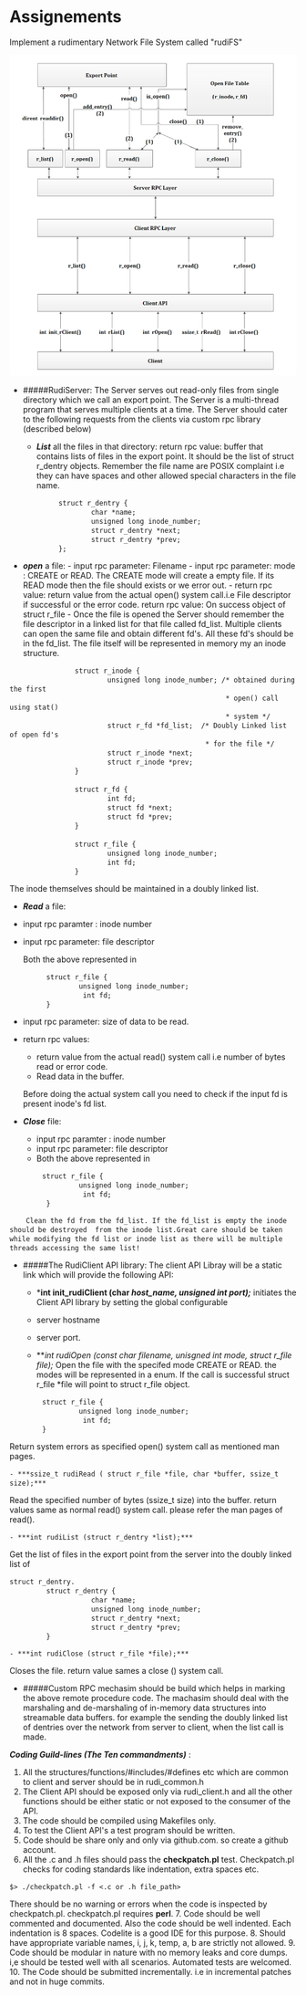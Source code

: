 # Assignements

Implement a rudimentary Network File System called "rudiFS"

![alt text](https://github.com/Sathyendra12/Assignements/blob/master/img/rudi_FS_microdesign_update1.jpg "")

- #####RudiServer:
The Server serves out read-only files from single directory which we call an export point. The Server is a multi-thread program that serves multiple clients at a time.
The Server should cater to the following requests from the clients via custom rpc library (described below)

    - ***List*** all the files in that directory: return rpc value: buffer that contains lists of files in the export point. It should be the list of struct r_dentry objects.
Remember the file name are POSIX complaint i.e they can have spaces and other allowed special characters in the file name. 

```
            struct r_dentry {
                    char *name;
                    unsigned long inode_number;
                    struct r_dentry *next;
                    struct r_dentry *prev;
            };
```

   - ***open*** a file:
    - input rpc parameter: Filename
    - input rpc parameter: mode : CREATE  or READ. The CREATE mode will create a empty file. If its READ mode then the file should exists or we error out.
    - return rpc value: return value from the actual open() system call.i.e File descriptor if successful or the error code. return rpc value: On success object of struct r_file 
    - Once the file is opened the Server should remember the file descriptor in a linked list for that file called fd_list. Multiple clients can open the same file and obtain different fd's. All these fd's should be in the fd_list. The file itself will be represented in memory my an inode structure.

```
                struct r_inode {
                        unsigned long inode_number; /* obtained during the first 
                                                     * open() call using stat()
                                                     * system */
                        struct r_fd *fd_list;  /* Doubly Linked list of open fd's
                                                * for the file */
                        struct r_inode *next;
                        struct r_inode *prev;
                }

                struct r_fd {
                        int fd;
                        struct fd *next;
                        struct fd *prev;
                }

                struct r_file {
                        unsigned long inode_number;       
                        int fd;
                }  
```
The inode themselves should be maintained in a doubly linked list.
- ***Read*** a file:
 - input rpc paramter : inode number
 - input rpc parameter: file descriptor

    Both the above represented in
```
         struct r_file {
                 unsigned long inode_number;       
                  int fd;
         }
```
 - input rpc parameter: size of data to be read.
 - return rpc values:
    - return value from the actual read() system call i.e number of bytes read or error code.
    - Read data in the buffer.

    Before doing the actual system call you need to check if the input fd is present      inode's fd list.
  
- ***Close*** file:
    - input rpc paramter : inode number
    - input rpc parameter: file descriptor
    - Both the above represented in 
```
        struct r_file {
                 unsigned long inode_number;       
                  int fd;
         }
```
        Clean the fd from the fd_list. If the fd_list is empty the inode should be destroyed  from the inode list.Great care should be taken while modifying the fd list or inode list as there will be multiple threads accessing the same list!


- #####The RudiClient API library:
The client API Libray will be a static link which will provide the following API:

    - ***int init_rudiClient (char *host_name, unsigned int port);***
initiates the Client API library by setting the global configurable
     - server hostname
     - server port. 

    - ***int rudiOpen (const char *filename, unisgned int mode, struct r_file *file);*** 
Open the file with the specifed mode CREATE or READ. the modes will be represented in a enum. If the call is successful struct r_file *file will point to struct r_file object.
```
        struct r_file {
                 unsigned long inode_number;       
                  int fd;
        }
```
Return system errors as specified open() system call as mentioned man pages. 

    - ***ssize_t rudiRead ( struct r_file *file, char *buffer, ssize_t size);***
Read the specified number of bytes (ssize_t size) into the buffer. return values same as normal read() system call. please refer the man pages of read().

    - ***int rudiList (struct r_dentry *list);***
Get the list of files in the export point from the server into the doubly linked list of
```
struct r_dentry.
         struct r_dentry {
                    char *name;
                    unsigned long inode_number;
                    struct r_dentry *next;
                    struct r_dentry *prev;
         }
```

    - ***int rudiClose (struct r_file *file);***
Closes the file. return value sames a close () system call.

- #####Custom RPC mechasim
should be build which helps in marking the above remote procedure code. The machasim should deal with the marshaling and de-marshaling of in-memory data structures into streamable data buffers.
for example the sending the doubly linked list of dentries over the network from server to client, when the list call is made.

___Coding Guild-lines (The Ten commandments)___ :
1. All the structures/functions/#includes/#defines etc which are common to client and server should be in rudi_common.h
2. The Client API should be exposed only via rudi_client.h and all the other functions should be either static or not exposed to the consumer of the API.
3. The code should be compiled using Makefiles only.
4. To test the Client API's a test program should be written.
5. Code should be share only and only via github.com. so create a github account.
6. All the .c and .h files should pass the **checkpatch.pl** test. Checkpatch.pl checks    for coding standards like indentation, extra spaces etc.
```   
$> ./checkpatch.pl -f <.c or .h file_path>
```
There should be no warning or errors when the code is inspected by    
    checkpatch.pl. checkpatch.pl requires **perl**.
7. Code should be well commented and documented. Also the code should be well indented. Each indentation is 8 spaces. Codelite is a good IDE for this purpose.
8. Should have appropriate  variable names, i, j, k, temp, a, b are strictly not allowed.
9. Code should be modular in nature with no memory leaks and core dumps. i,e should be tested well with all scenarios. Automated tests are welcomed.
10. The Code should be submitted incrementally. i.e in incremental patches and not in huge commits.



